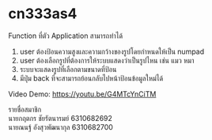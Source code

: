 # cn333as4

Function ที่ตัว Application สามารถทำได้
1. user ต้องป้อนความสูงและความกว้างของรูปโดยกำหนดให้เป็น numpad
2. user ต้องเลือกรูปที่ต้องการให้ระบบแสดงว่าเป็นรูปไหน เช่น แมว หมา
3. ระบบจะแสดงรูปที่เลือกตามขนาดที่ป้อน
4. มีปุ่ม back ที่จะสามารถย้อนกลับไปหน้าป้อนข้อมูลใหม่ได้

Video Demo: https://youtu.be/G4MTcYnCiTM
 
รายชื่อสมาชิก  
นายกฤตกร ชัยรัตนารมย์ 6310682692  
นายณนฐ์ อังสุวพัฒนากุล 6310682700  
